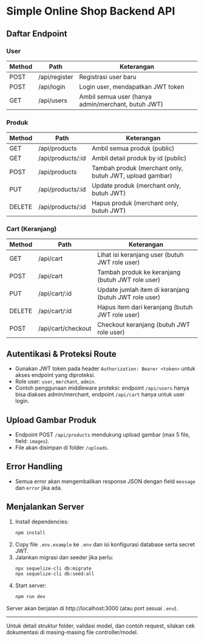 # Simple Online Shop Backend API

## Daftar Endpoint

### User
| Method | Path           | Keterangan |
|--------|----------------|------------|
| POST   | /api/register  | Registrasi user baru |
| POST   | /api/login     | Login user, mendapatkan JWT token |
| GET    | /api/users     | Ambil semua user (hanya admin/merchant, butuh JWT) |

### Produk
| Method | Path                   | Keterangan |
|--------|------------------------|------------|
| GET    | /api/products          | Ambil semua produk (public) |
| GET    | /api/products/:id      | Ambil detail produk by id (public) |
| POST   | /api/products          | Tambah produk (merchant only, butuh JWT, upload gambar) |
| PUT    | /api/products/:id      | Update produk (merchant only, butuh JWT) |
| DELETE | /api/products/:id      | Hapus produk (merchant only, butuh JWT) |

### Cart (Keranjang)
| Method | Path                   | Keterangan |
|--------|------------------------|------------|
| GET    | /api/cart              | Lihat isi keranjang user (butuh JWT role user) |
| POST   | /api/cart              | Tambah produk ke keranjang (butuh JWT role user) |
| PUT    | /api/cart/:id          | Update jumlah item di keranjang (butuh JWT role user) |
| DELETE | /api/cart/:id          | Hapus item dari keranjang (butuh JWT role user) |
| POST   | /api/cart/checkout     | Checkout keranjang (butuh JWT role user) |

## Autentikasi & Proteksi Route
- Gunakan JWT token pada header `Authorization: Bearer <token>` untuk akses endpoint yang diproteksi.
- Role user: `user`, `merchant`, `admin`.
- Contoh penggunaan middleware proteksi: endpoint `/api/users` hanya bisa diakses admin/merchant, endpoint `/api/cart` hanya untuk user login.

## Upload Gambar Produk
- Endpoint POST `/api/products` mendukung upload gambar (max 5 file, field: `images`).
- File akan disimpan di folder `/uploads`.

## Error Handling
- Semua error akan mengembalikan response JSON dengan field `message` dan `error` jika ada.

## Menjalankan Server
1. Install dependencies:
   ```bash
   npm install
   ```
2. Copy file `.env.example` ke `.env` dan isi konfigurasi database serta secret JWT.
3. Jalankan migrasi dan seeder jika perlu:
   ```bash
   npx sequelize-cli db:migrate
   npx sequelize-cli db:seed:all
   ```
4. Start server:
   ```bash
   npm run dev
   ```

Server akan berjalan di http://localhost:3000 (atau port sesuai `.env`).

---

Untuk detail struktur folder, validasi model, dan contoh request, silakan cek dokumentasi di masing-masing file controller/model.